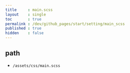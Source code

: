 ```yaml
---
title     : main.scss
layout    : single
toc       : true
permalink : /dev/github_pages/start/setting/main_scss
published : true
hidden    : false
---
```


<head>
  <base target="_blank">
</head>



## path

- `/assets/css/main.scss`
